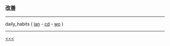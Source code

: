 
### [改善](https://en.wikipedia.org/wiki/Kaizen)

---

daily_habits 
( [lan](https://github.com/ttltrk/ELSE/blob/master/LAN/ENG/LAN.MD) -
[cd](https://github.com/ttltrk/PRG/blob/master/CODING.MD) -
[wo](https://github.com/ttltrk/ELSE/blob/master/PWR/PWR.MD) )

---

[<<<](http://ttltrk.net/)

